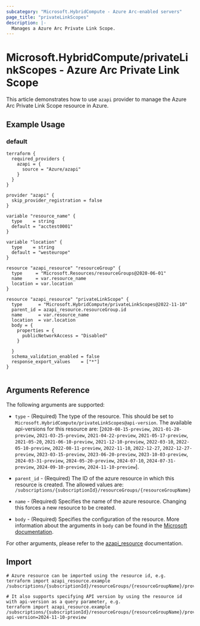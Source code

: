 ```yaml
---
subcategory: "Microsoft.HybridCompute - Azure Arc-enabled servers"
page_title: "privateLinkScopes"
description: |-
  Manages a Azure Arc Private Link Scope.
---
```


# Microsoft.HybridCompute/privateLinkScopes - Azure Arc Private Link Scope

This article demonstrates how to use `azapi` provider to manage the Azure Arc Private Link Scope resource in Azure.

## Example Usage

### default

```hcl
terraform {
  required_providers {
    azapi = {
      source = "Azure/azapi"
    }
  }
}

provider "azapi" {
  skip_provider_registration = false
}

variable "resource_name" {
  type    = string
  default = "acctest0001"
}

variable "location" {
  type    = string
  default = "westeurope"
}

resource "azapi_resource" "resourceGroup" {
  type     = "Microsoft.Resources/resourceGroups@2020-06-01"
  name     = var.resource_name
  location = var.location
}

resource "azapi_resource" "privateLinkScope" {
  type      = "Microsoft.HybridCompute/privateLinkScopes@2022-11-10"
  parent_id = azapi_resource.resourceGroup.id
  name      = var.resource_name
  location  = var.location
  body = {
    properties = {
      publicNetworkAccess = "Disabled"
    }

  }
  schema_validation_enabled = false
  response_export_values    = ["*"]
}


```



## Arguments Reference

The following arguments are supported:

* `type` - (Required) The type of the resource. This should be set to `Microsoft.HybridCompute/privateLinkScopes@api-version`. The available api-versions for this resource are: [`2020-08-15-preview`, `2021-01-28-preview`, `2021-03-25-preview`, `2021-04-22-preview`, `2021-05-17-preview`, `2021-05-20`, `2021-06-10-preview`, `2021-12-10-preview`, `2022-03-10`, `2022-05-10-preview`, `2022-08-11-preview`, `2022-11-10`, `2022-12-27`, `2022-12-27-preview`, `2023-03-15-preview`, `2023-06-20-preview`, `2023-10-03-preview`, `2024-03-31-preview`, `2024-05-20-preview`, `2024-07-10`, `2024-07-31-preview`, `2024-09-10-preview`, `2024-11-10-preview`].

* `parent_id` - (Required) The ID of the azure resource in which this resource is created. The allowed values are:  
  `/subscriptions/{subscriptionId}/resourceGroups/{resourceGroupName}`

* `name` - (Required) Specifies the name of the azure resource. Changing this forces a new resource to be created.

* `body` - (Required) Specifies the configuration of the resource. More information about the arguments in `body` can be found in the [Microsoft documentation](https://learn.microsoft.com/en-us/azure/templates/Microsoft.HybridCompute/privateLinkScopes?pivots=deployment-language-terraform).

For other arguments, please refer to the [azapi_resource](https://registry.terraform.io/providers/Azure/azapi/latest/docs/resources/resource) documentation.

## Import

 ```shell
 # Azure resource can be imported using the resource id, e.g.
 terraform import azapi_resource.example /subscriptions/{subscriptionId}/resourceGroups/{resourceGroupName}/providers/Microsoft.HybridCompute/privateLinkScopes/{resourceName}
 
 # It also supports specifying API version by using the resource id with api-version as a query parameter, e.g.
 terraform import azapi_resource.example /subscriptions/{subscriptionId}/resourceGroups/{resourceGroupName}/providers/Microsoft.HybridCompute/privateLinkScopes/{resourceName}?api-version=2024-11-10-preview
 ```
